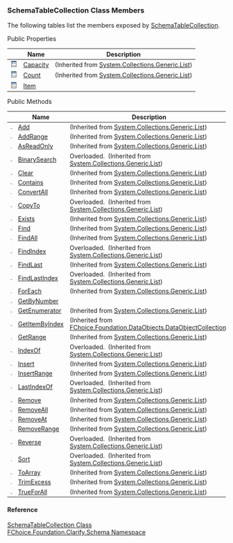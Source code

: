 ﻿### SchemaTableCollection Class Members

The following tables list the members exposed by [SchemaTableCollection](fcSDK~FChoice.Foundation.Clarify.Schema.SchemaTableCollection.md).

Public Properties

|   | Name | Description |
| --- | --- | --- |
| ![Public Property](dotnetimages/publicProperty.png) | [Capacity](#) | (Inherited from [System.Collections.Generic.List<SchemaTable>](#)) |
| ![Public Property](dotnetimages/publicProperty.png) | [Count](#) | (Inherited from [System.Collections.Generic.List<SchemaTable>](#)) |
| ![Public Property](dotnetimages/publicProperty.png) | [Item](fcSDK~FChoice.Foundation.Clarify.Schema.SchemaTableCollection~Item.md) |   |



Public Methods

|   | Name | Description |
| --- | --- | --- |
| ![Public Method](dotnetimages/publicMethod.png) | [Add](#) | (Inherited from [System.Collections.Generic.List<SchemaTable>](#)) |
| ![Public Method](dotnetimages/publicMethod.png) | [AddRange](#) | (Inherited from [System.Collections.Generic.List<SchemaTable>](#)) |
| ![Public Method](dotnetimages/publicMethod.png) | [AsReadOnly](#) | (Inherited from [System.Collections.Generic.List<SchemaTable>](#)) |
| ![Public Method](dotnetimages/publicMethod.png) | [BinarySearch](#) | Overloaded.  (Inherited from [System.Collections.Generic.List<SchemaTable>](#)) |
| ![Public Method](dotnetimages/publicMethod.png) | [Clear](#) | (Inherited from [System.Collections.Generic.List<SchemaTable>](#)) |
| ![Public Method](dotnetimages/publicMethod.png) | [Contains](#) | (Inherited from [System.Collections.Generic.List<SchemaTable>](#)) |
| ![Public Method](dotnetimages/publicMethod.png) | [ConvertAll](#) | (Inherited from [System.Collections.Generic.List<SchemaTable>](#)) |
| ![Public Method](dotnetimages/publicMethod.png) | [CopyTo](#) | Overloaded.  (Inherited from [System.Collections.Generic.List<SchemaTable>](#)) |
| ![Public Method](dotnetimages/publicMethod.png) | [Exists](#) | (Inherited from [System.Collections.Generic.List<SchemaTable>](#)) |
| ![Public Method](dotnetimages/publicMethod.png) | [Find](#) | (Inherited from [System.Collections.Generic.List<SchemaTable>](#)) |
| ![Public Method](dotnetimages/publicMethod.png) | [FindAll](#) | (Inherited from [System.Collections.Generic.List<SchemaTable>](#)) |
| ![Public Method](dotnetimages/publicMethod.png) | [FindIndex](#) | Overloaded.  (Inherited from [System.Collections.Generic.List<SchemaTable>](#)) |
| ![Public Method](dotnetimages/publicMethod.png) | [FindLast](#) | (Inherited from [System.Collections.Generic.List<SchemaTable>](#)) |
| ![Public Method](dotnetimages/publicMethod.png) | [FindLastIndex](#) | Overloaded.  (Inherited from [System.Collections.Generic.List<SchemaTable>](#)) |
| ![Public Method](dotnetimages/publicMethod.png) | [ForEach](#) | (Inherited from [System.Collections.Generic.List<SchemaTable>](#)) |
| ![Public Method](dotnetimages/publicMethod.png) | [GetByNumber](fcSDK~FChoice.Foundation.Clarify.Schema.SchemaTableCollection~GetByNumber.md) |   |
| ![Public Method](dotnetimages/publicMethod.png) | [GetEnumerator](#) | (Inherited from [System.Collections.Generic.List<SchemaTable>](#)) |
| ![Public Method](dotnetimages/publicMethod.png) | [GetItemByIndex](fcSDK~FChoice.Foundation.DataObjects.DataObjectCollection`1~GetItemByIndex.md) | (Inherited from [FChoice.Foundation.DataObjects.DataObjectCollection<SchemaTable>](fcSDK~FChoice.Foundation.DataObjects.DataObjectCollection`1.md)) |
| ![Public Method](dotnetimages/publicMethod.png) | [GetRange](#) | (Inherited from [System.Collections.Generic.List<SchemaTable>](#)) |
| ![Public Method](dotnetimages/publicMethod.png) | [IndexOf](#) | Overloaded.  (Inherited from [System.Collections.Generic.List<SchemaTable>](#)) |
| ![Public Method](dotnetimages/publicMethod.png) | [Insert](#) | (Inherited from [System.Collections.Generic.List<SchemaTable>](#)) |
| ![Public Method](dotnetimages/publicMethod.png) | [InsertRange](#) | (Inherited from [System.Collections.Generic.List<SchemaTable>](#)) |
| ![Public Method](dotnetimages/publicMethod.png) | [LastIndexOf](#) | Overloaded.  (Inherited from [System.Collections.Generic.List<SchemaTable>](#)) |
| ![Public Method](dotnetimages/publicMethod.png) | [Remove](#) | (Inherited from [System.Collections.Generic.List<SchemaTable>](#)) |
| ![Public Method](dotnetimages/publicMethod.png) | [RemoveAll](#) | (Inherited from [System.Collections.Generic.List<SchemaTable>](#)) |
| ![Public Method](dotnetimages/publicMethod.png) | [RemoveAt](#) | (Inherited from [System.Collections.Generic.List<SchemaTable>](#)) |
| ![Public Method](dotnetimages/publicMethod.png) | [RemoveRange](#) | (Inherited from [System.Collections.Generic.List<SchemaTable>](#)) |
| ![Public Method](dotnetimages/publicMethod.png) | [Reverse](#) | Overloaded.  (Inherited from [System.Collections.Generic.List<SchemaTable>](#)) |
| ![Public Method](dotnetimages/publicMethod.png) | [Sort](#) | Overloaded.  (Inherited from [System.Collections.Generic.List<SchemaTable>](#)) |
| ![Public Method](dotnetimages/publicMethod.png) | [ToArray](#) | (Inherited from [System.Collections.Generic.List<SchemaTable>](#)) |
| ![Public Method](dotnetimages/publicMethod.png) | [TrimExcess](#) | (Inherited from [System.Collections.Generic.List<SchemaTable>](#)) |
| ![Public Method](dotnetimages/publicMethod.png) | [TrueForAll](#) | (Inherited from [System.Collections.Generic.List<SchemaTable>](#)) |





#### Reference

[SchemaTableCollection Class](fcSDK~FChoice.Foundation.Clarify.Schema.SchemaTableCollection.md)  
[FChoice.Foundation.Clarify.Schema Namespace](fcSDK~FChoice.Foundation.Clarify.Schema_namespace.md)